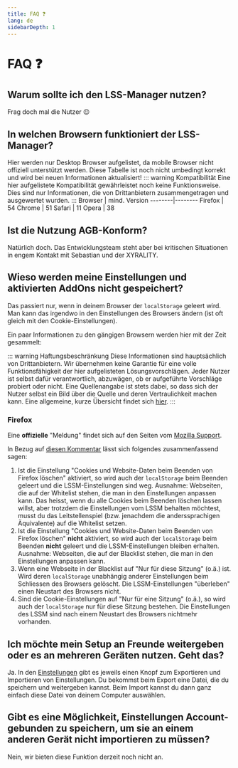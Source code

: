 ```yaml
---
title: FAQ ❓
lang: de
sidebarDepth: 1
---
```


# FAQ :question:

## Warum sollte ich den LSS-Manager nutzen? 
Frag doch mal die Nutzer :wink:

## In welchen Browsern funktioniert der LSS-Manager?
Hier werden nur Desktop Browser aufgelistet, da mobile Browser nicht offiziell unterstützt werden.
Diese Tabelle ist noch nicht umbedingt korrekt und wird bei neuen Informationen aktualisiert!
::: warning Kompatibilität
Eine hier aufgelistete Kompatibilität gewährleistet noch keine Funktionsweise. Dies sind nur Informationen, die von Drittanbietern zusammengetragen und ausgewertet wurden.
:::
Browser | mind. Version
--------|--------
Firefox | 54
Chrome  | 51
Safari  | 11
Opera   | 38

## Ist die Nutzung AGB-Konform?
Natürlich doch. Das Entwicklungsteam steht aber bei kritischen Situationen in engem Kontakt mit Sebastian und der XYRALITY.

## Wieso werden meine Einstellungen und aktivierten AddOns nicht gespeichert?
Das passiert nur, wenn in deinem Browser der `localStorage` geleert wird. Man kann das irgendwo in den Einstellungen des Browsers ändern (ist oft gleich mit den Cookie-Einstellungen).

Ein paar Informationen zu den gängigen Browsern werden hier mit der Zeit gesammelt:

::: warning Haftungsbeschränkung
Diese Informationen sind hauptsächlich von Drittanbietern. Wir übernehmen keine Garantie für eine volle Funktionsfähigkeit der hier aufgelisteten Lösungsvorschlägen. Jeder Nutzer ist selbst dafür verantwortlich, abzuwägen, ob er aufgeführte Vorschläge probiert oder nicht. Eine Quellenangabe ist stets dabei, so dass sich der Nutzer selbst ein Bild über die Quelle und deren Vertraulichkeit machen kann. Eine allgemeine, kurze Übersicht findet sich [hier](https://mid.as/kb/00103/enable-disable-or-clear-web-storage-cache).
:::

### Firefox
Eine **offizielle** "Meldung" findet sich auf den Seiten vom [Mozilla Support](https://support.mozilla.org/de/kb/webseitendaten-einige-websites-mochten-dateien-auf).

In Bezug auf [diesen Kommentar](https://bugzilla.mozilla.org/show_bug.cgi?id=341524#c17) lässt sich folgendes zusammenfassend sagen:

1. Ist die Einstellung "Cookies und Website-Daten beim Beenden von Firefox löschen" aktiviert, so wird auch der `localStorage` beim Beenden geleert und die LSSM-Einstellungen sind weg. Ausnahme: Webseiten, die auf der Whitelist stehen, die man in den Einstellungen anpassen kann. Das heisst, wenn du alle Cookies beim Beenden löschen lassen willst, aber trotzdem die Einstellungen vom LSSM behalten möchtest, musst du das Leitstellenspiel (bzw. jenachdem die anderssprachigen Äquivalente) auf die Whitelist setzen.
2. Ist die Einstellung "Cookies und Website-Daten beim Beenden von Firefox löschen" **nicht** aktiviert, so wird auch der `localStorage` beim Beenden **nicht** geleert und die LSSM-Einstellungen bleiben erhalten. Ausnahme: Webseiten, die auf der Blacklist stehen, die man in den Einstellungen anpassen kann.
3. Wenn eine Webseite in der Blacklist auf "Nur für diese Sitzung" (o.ä.) ist. Wird deren `localStorage` unabhängig anderer Einstellungen beim Schliessen des Browsers gelöscht. Die LSSM-Einstellungen "überleben" einen Neustart des Browsers nicht.
4. Sind die Cookie-Einstellungen auf "Nur für eine Sitzung" (o.ä.), so wird auch der `localStorage` nur für diese Sitzung bestehen. Die Einstellungen des LSSM sind nach einem Neustart des Browsers nichtmehr vorhanden.


## Ich möchte mein Setup an Freunde weitergeben oder es an mehreren Geräten nutzen. Geht das?
Ja. In den [Einstellungen](/modules#einstellungen) gibt es jeweils einen Knopf zum Exportieren und Importieren von Einstellungen. Du bekommst beim Export eine Datei, die du speichern und weitergeben kannst. Beim Import kannst du dann ganz einfach diese Datei von deinem Computer auswählen.

## Gibt es eine Möglichkeit, Einstellungen Account-gebunden zu speichern, um sie an einem anderen Gerät nicht importieren zu müssen?
Nein, wir bieten diese Funktion derzeit noch nicht an.
